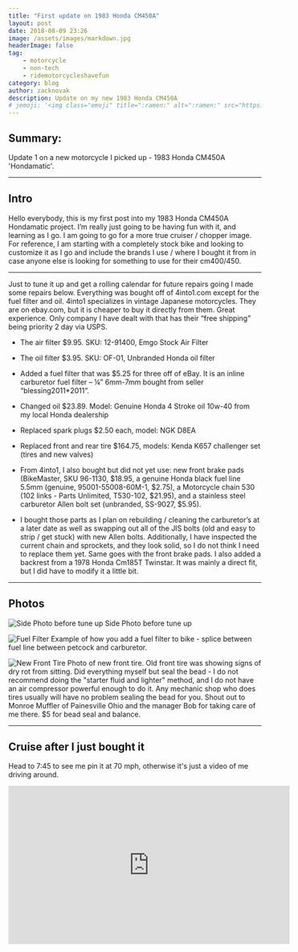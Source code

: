```yaml
---
title: "First update on 1983 Honda CM450A"
layout: post
date: 2018-08-09 23:26
image: /assets/images/markdown.jpg
headerImage: false
tag:
    - motorcycle
    - non-tech
    - ridemotorcycleshavefun
category: blog
author: zacknovak
description: Update on my new 1983 Honda CM450A
# jemoji: '<img class="emoji" title=":ramen:" alt=":ramen:" src="https://assets.github.com/images/icons/emoji/unicode/1f35c.png" height="20" width="20" align="absmiddle">'
---
```


## Summary:

Update 1 on a new motorcycle I picked up - 1983 Honda CM450A 'Hondamatic'.

---

## Intro

Hello everybody,
this is my first post into my 1983 Honda CM450A Hondamatic project. I’m really just going to be having fun with it, and learning as I go. I am going to go for a more true cruiser / chopper image. For reference, I am starting with a completely stock bike and looking to customize it as I go and include the brands I use / where I bought it from in case anyone else is looking for something to use for their cm400/450.

---

Just to tune it up and get a rolling calendar for future repairs going I made some repairs below.
Everything was bought off of 4into1.com except for the fuel filter and oil. 4into1 specializes in vintage Japanese motorcycles. They are on ebay.com, but it is cheaper to buy it directly from them. Great experience. Only company I have dealt with that has their “free shipping” being priority 2 day via USPS.

-   The air filter $9.95. SKU: 12-91400, Emgo Stock Air Filter
-   The oil filter $3.95. SKU: OF-01, Unbranded Honda oil filter
-   Added a fuel filter that was $5.25 for three off of eBay. It is an inline carburetor fuel filter – ¼” 6mm-7mm bought from seller “blessing2011\*2011”.
-   Changed oil $23.89. Model: Genuine Honda 4 Stroke oil 10w-40 from my local Honda dealership
-   Replaced spark plugs $2.50 each, model: NGK D8EA
-   Replaced front and rear tire $164.75, models: Kenda K657 challenger set (tires and new valves)

-   From 4into1, I also bought but did not yet use: new front brake pads (BikeMaster, SKU 96-1130, $18.95, a genuine Honda black fuel line 5.5mm (genuine, 95001-55008-60M-1, $2.75), a Motorcycle chain 530 (102 links - Parts Unlimited, T530-102, $21.95), and a stainless steel carburetor Allen bolt set (unbranded, SS-9027, $5.95).

-   I bought those parts as I plan on rebuilding / cleaning the carburetor’s at a later date as well as swapping out all of the JIS bolts (old and easy to strip / get stuck) with new Allen bolts. Additionally, I have inspected the current chain and sprockets, and they look solid, so I do not think I need to replace them yet. Same goes with the front brake pads.
    I also added a backrest from a 1978 Honda Cm185T Twinstar. It was mainly a direct fit, but I did have to modify it a little bit.

---

## Photos

![Side Photo before tune up](https://github.com/Novak478/novak478.github.io/blob/master/assets/images/cm450A_sidephoto.jpeg?raw=true)
Side Photo before tune up

![Fuel Filter](https://github.com/Novak478/novak478.github.io/blob/master/assets/images/cm450A_fuelfilter.jpeg?raw=true)
Example of how you add a fuel filter to bike - splice between fuel line between petcock and carburetor.

![New Front Tire](https://github.com/Novak478/novak478.github.io/blob/master/assets/images/cm450A_newfronttire.jpeg?raw=true)
Photo of new front tire. Old front tire was showing signs of dry rot from sitting. Did everything myself but seal the bead - I do not recommend doing the "starter fluid and lighter" method, and I do not have an air compressor powerful enough to do it. Any mechanic shop who does tires usually will have no problem sealing the bead for you. Shout out to Monroe Muffler of Painesville Ohio and the manager Bob for taking care of me there. $5 for bead seal and balance.

---

## Cruise after I just bought it

Head to 7:45 to see me pin it at 70 mph, otherwise it's just a video of me driving around.

<iframe width="560" height="315" src="https://www.youtube.com/embed/SPVsKM-aLsw" frameborder="0" allow="autoplay; encrypted-media" allowfullscreen></iframe>

[1]: http://daringfireball.net/projects/markdown/
[2]: http://www.fileformat.info/info/unicode/char/2163/index.htm
[3]: http://www.markitdown.net/
[4]: http://daringfireball.net/projects/markdown/basics
[5]: http://daringfireball.net/projects/markdown/syntax
[6]: http://kune.fr/wp-content/uploads/2013/10/ghost-blog.jpg
